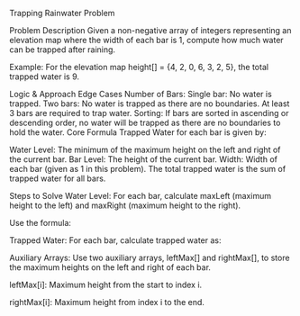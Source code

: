 Trapping Rainwater Problem

Problem Description
Given a non-negative array of integers representing an elevation map where the width of each bar is 1, compute how much water can be trapped after raining.

Example:
For the elevation map height[] = {4, 2, 0, 6, 3, 2, 5}, the total trapped water is 9.

Logic & Approach
Edge Cases
Number of Bars:
Single bar: No water is trapped.
Two bars: No water is trapped as there are no boundaries.
At least 3 bars are required to trap water.
Sorting:
If bars are sorted in ascending or descending order, no water will be trapped as there are no boundaries to hold the water.
Core Formula
Trapped Water for each bar is given by:



Water Level: The minimum of the maximum height on the left and right of the current bar.
Bar Level: The height of the current bar.
Width: Width of each bar (given as 1 in this problem).
The total trapped water is the sum of trapped water for all bars.

Steps to Solve
Water Level:
For each bar, calculate maxLeft (maximum height to the left) and maxRight (maximum height to the right).

Use the formula:

Trapped Water:
For each bar, calculate trapped water as:


Auxiliary Arrays:
Use two auxiliary arrays, leftMax[] and rightMax[], to store the maximum heights on the left and right of each bar.

leftMax[i]: Maximum height from the start to index i.

rightMax[i]: Maximum height from index i to the end.
